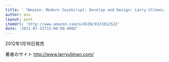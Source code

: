 ```yaml
---
title: '『Amazon: Modern JavaScript: Develop and Design: Larry Ullman』'
author: azu
layout: post
itemUrl: 'http://www.amazon.com/o/ASIN/0321812522'
date: '2011-07-31T15:00:00.000Z'
---
```

2012年1月16日発売

著者のサイト http://www.larryullman.com/


